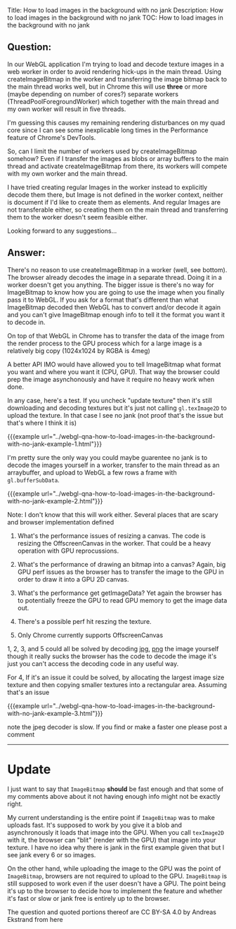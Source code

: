 Title: How to load images in the background with no jank
Description: How to load images in the background with no jank
TOC: How to load images in the background with no jank

## Question:

In our WebGL application I'm trying to load and decode texture images in a web worker in order to avoid rendering hick-ups in the main thread. Using createImageBitmap in the worker and transferring the image bitmap back to the main thread works well, but in Chrome this will use **three** or more (maybe depending on number of cores?) separate workers (ThreadPoolForegroundWorker) which together with the main thread and my own worker will result in five threads.

I'm guessing this causes my remaining rendering disturbances on my quad core since I can see some inexplicable long times in the Performance feature of Chrome's DevTools.

So, can I limit the number of workers used by createImageBitmap somehow? Even if I transfer the images as blobs or array buffers to the main thread and activate createImageBitmap from there, its workers will compete with my own worker and the main thread.

I have tried creating regular Images in the worker instead to explicitly decode them there, but Image is not defined in the worker context, neither is document if I'd like to create them as elements. And regular Images are not transferable either, so creating them on the main thread and transferring them to the worker doesn't seem feasible either.

Looking forward to any suggestions...

## Answer:

There's no reason to use createImageBitmap in a worker (well, see bottom). The browser already decodes the image in a separate thread. Doing it in a worker doesn't get you anything. The bigger issue is there's no way for ImageBitmap to know how you are going to use the image when you finally pass it to WebGL. If you ask for a format that's different than what ImageBitmap decoded then WebGL has to convert and/or decode it again and you can't give ImageBitmap enough info to tell it the format you want it to decode in. 

On top of that WebGL in Chrome has to transfer the data of the image from the render process to the GPU process which for a large image is a relatively big copy (1024x1024 by RGBA is 4meg)

A better API IMO would have allowed you to tell ImageBitmap what format you want and where you want it (CPU, GPU). That way the browser could prep the image asynchonously and have it require no heavy work when done.

In any case, here's a test. If you uncheck "update texture" then it's still downloading and decoding textures but it's just not calling `gl.texImage2D` to upload the texture. In that case I see no jank (not proof that's the issue but that's where I think it is)

{{{example url="../webgl-qna-how-to-load-images-in-the-background-with-no-jank-example-1.html"}}}

I'm pretty sure the only way you could maybe guarentee no jank is to decode the images yourself in a worker, transfer to the main thread as an arraybuffer, and upload to WebGL a few rows a frame with `gl.bufferSubData`. 

{{{example url="../webgl-qna-how-to-load-images-in-the-background-with-no-jank-example-2.html"}}}

Note: I don't know that this will work either. Several places that are scary and browser implementation defined

1. What's the performance issues of resizing a canvas. The code is resizing the OffscreenCanvas in the worker. That could be a heavy operation with GPU reprocussions.

2. What's the performance of drawing an bitmap into a canvas? Again, big GPU perf issues as the browser has to transfer the image to the GPU in order to draw it into a GPU 2D canvas.

3. What's the performance get getImageData? Yet again the browser has to potentially freeze the GPU to read GPU memory to get the image data out.

4. There's a possible perf hit reszing the texture.

5. Only Chrome currently supports OffscreenCanvas 

1, 2, 3, and 5 could all be solved by decoding [jpg](https://github.com/notmasteryet/jpgjs), [png](https://github.com/arian/pngjs) the image yourself though it really sucks the browser has the code to decode the image it's just you can't access the decoding code in any useful way.

For 4, If it's an issue it could be solved, by allocating the largest image size texture and then copying smaller textures into a rectangular area. Assuming that's an issue

{{{example url="../webgl-qna-how-to-load-images-in-the-background-with-no-jank-example-3.html"}}}

note the jpeg decoder is slow. If you find or make a faster one please post a comment

---

# Update

I just want to say that `ImageBitmap` **should** be fast enough and that some of my comments above about it not having enough info might not be exactly right. 

My current understanding is the entire point if `ImageBitmap` was to make uploads fast. It's supposed to work by you give it a blob and asynchronously it loads that image into the GPU. When you call `texImage2D` with it, the browser can "blit" (render with the GPU) that image into your texture. I have no idea why there is jank in the first example given that but I see jank every 6 or so images.

On the other hand, while uploading the image to the GPU was the point of `ImageBitmap`, browsers are not required to upload to the GPU. `ImageBitmap` is still supposed to work even if the user doesn't have a GPU. The point being it's up to the browser to decide how to implement the feature and whether it's fast or slow or jank free is entirely up to the browser.

<div class="so">
  <div>The question and quoted portions thereof are 
    CC BY-SA 4.0 by
    <a data-href="https://stackoverflow.com/users/4105722">Andreas Ekstrand</a>
    from
    <a data-href="https://stackoverflow.com/questions/58856403">here</a>
  </div>
</div>
